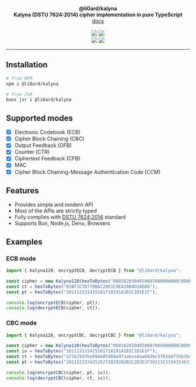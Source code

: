 <p align="center">
    <b>@li0ard/kalyna</b><br>
    <b>Kalyna (DSTU 7624:2014) cipher implementation in pure TypeScript</b>
    <br>
    <a href="https://li0ard.is-cool.dev/kalyna">docs</a>
    <br><br>
    <a href="https://github.com/li0ard/kalyna/actions/workflows/test.yml"><img src="https://github.com/li0ard/kalyna/actions/workflows/test.yml/badge.svg" /></a>
    <a href="https://github.com/li0ard/kalyna/blob/main/LICENSE"><img src="https://img.shields.io/github/license/li0ard/kalyna" /></a>
    <br>
    <a href="https://npmjs.com/package/@li0ard/kalyna"><img src="https://img.shields.io/npm/v/@li0ard/kalyna" /></a>
    <a href="https://jsr.io/@li0ard/kalyna"><img src="https://jsr.io/badges/@li0ard/kalyna" /></a>
    <br>
    <hr>
</p>

## Installation

```bash
# from NPM
npm i @li0ard/kalyna

# from JSR
bunx jsr i @li0ard/kalyna
```

## Supported modes
- [x] Electronic Codebook (ECB)
- [x] Cipher Block Chaining (CBC)
- [x] Output Feedback (OFB)
- [x] Counter (CTR)
- [x] Ciphertext Feedback (CFB)
- [x] MAC
- [x] Cipher Block Chaining-Message Authentication Code (CCM)

## Features
- Provides simple and modern API
- Most of the APIs are strictly typed
- Fully complies with [DSTU 7624:2014](https://online.budstandart.com/upload/documents/121/109736_2.pdf) standard
- Supports Bun, Node.js, Deno, Browsers

## Examples
### ECB mode
```ts
import { Kalyna128, encryptECB, decryptECB } from "@li0ard/kalyna";

const cipher = new Kalyna128(hexToBytes("000102030405060708090A0B0C0D0E0F"));
const ct = hexToBytes("81BF1C7D779BAC20E1C9EA39B4D2AD06");
const pt = hexToBytes("101112131415161718191A1B1C1D1E1F");

console.log(encryptECB(cipher, pt));
console.log(decryptECB(cipher, ct));
```

### CBC mode
```ts
import { Kalyna128, encryptCBC, decryptCBC } from "@li0ard/kalyna";

const cipher = new Kalyna128(hexToBytes("000102030405060708090A0B0C0D0E0F"));
const iv = hexToBytes("101112131415161718191A1B1C1D1E1F");
const ct = hexToBytes("a73625d7be994e85469a9faabcedaab6dbc5f65dd77bb35e06bd7d1d8eafc8624d6cb31ce189c82b8979f2936de9bf14");
const pt = hexToBytes("202122232425262728292A2B2C2D2E2F303132333435363738393A3B3C3D3E3F404142434445464748494A4B4C4D4E4F");

console.log(encryptCBC(cipher, pt, iv));
console.log(decryptCBC(cipher, ct, iv));
```